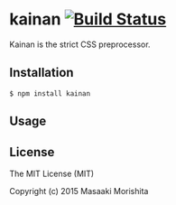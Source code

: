 # kainan [![Build Status](https://travis-ci.org/morishitter/kainan.svg)](https://travis-ci.org/morishitter/kainan)

Kainan is the strict CSS preprocessor.

## Installation

```shell
$ npm install kainan
```

## Usage

## License

The MIT License (MIT)

Copyright (c) 2015 Masaaki Morishita
